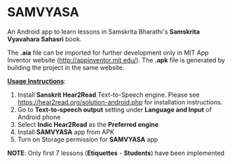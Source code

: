 # SAMVYASA
An Android app to learn lessons in Samskrita Bharathi's **Samskrita Vyavahara Sahasri** book.

The **.aia** file can be imported for further development only in MIT App Inventor website (http://appinventor.mit.edu/). The **.apk** file is generated by building the project in the same website.



**<u>Usage Instructions</u>**:

1. Install **Sanskrit Hear2Read** Text-to-Speech engine. Please see https://hear2read.org/solution-android.php for installation instructions.
2. Go to **Text-to-speech output** setting under **Language and Input** of Android phone
3. Select **Indic Hear2Read** as the **Preferred engine**
4. Install **SAMVYASA** app from APK
5. Turn on Storage permission for **SAMVYASA** app

**NOTE**: Only first 7 lessons (**Etiquettes** - **Students**) have been implemented